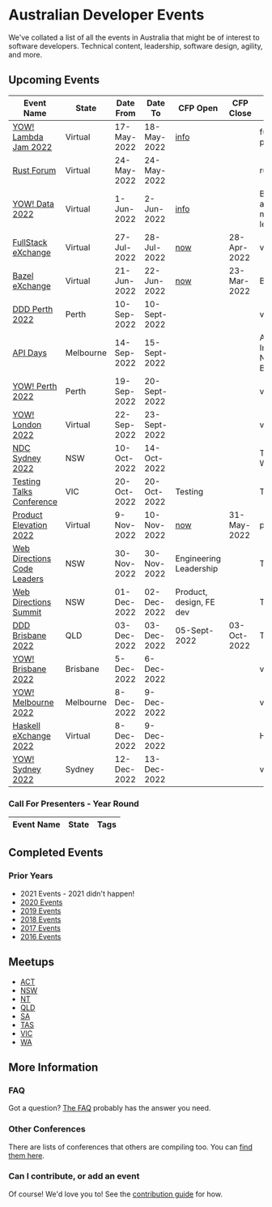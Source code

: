 
# Australian Developer Events

We've collated a list of all the events in Australia that might be of interest to software developers. Technical content, leadership, software design, agility, and more.

## Upcoming Events

| Event Name | State | Date From | Date To | CFP Open | CFP Close | Tags |
| ---------- | ----- | --------- | ------- | -------- | --------- | ---- |
| [YOW! Lambda Jam 2022](https://skillsmatter.com/conferences/13660-yow-lambdajam-2022) | Virtual | 17-May-2022 | 18-May-2022 | [info](https://skillsmatter.com/conferences/13660-yow-lambdajam-2022#get_involved) | | functional programming|
| [Rust Forum](https://skillsmatter.com/conferences/13771-rust-forum) | Virtual | 24-May-2022 | 24-May-2022 |  | | rust|
| [YOW! Data 2022](https://skillsmatter.com/conferences/13659-yow-data-2022) | Virtual | 1-Jun-2022 | 2-Jun-2022 | [info](https://skillsmatter.com/conferences/13659-yow-data-2022#get_involved) | | Big Data, analytics, machine learning|
| [FullStack eXchange](https://skillsmatter.com/conferences/13727-fullstack-exchange-online) | Virtual | 27-Jul-2022 | 28-Jul-2022 | [now](https://skillsmatter.com/conferences/13727-fullstack-exchange-online#get_involved) | 28-Apr-2022| various|
| [Bazel eXchange](https://skillsmatter.com/conferences/13682-bazel-exchange) | Virtual | 21-Jun-2022 | 22-Jun-2022 | [now](https://skillsmatter.com/conferences/13682-bazel-exchange#get_involved) | 23-Mar-2022| Bazel|
| [DDD Perth 2022](https://dddperth.com/) | Perth | 10-Sep-2022 | 10-Sept-2022 |  | | various |
| [API Days](https://www.apidays.global/australia/) | Melbourne | 14-Sep-2022 | 15-Sept-2022 |  | | API, Integration, Networks, Business|
| [YOW! Perth 2022](https://skillsmatter.com/conferences/13732-yow-perth-2022) | Perth | 19-Sep-2022 | 20-Sept-2022 |  | | various|
| [YOW! London 2022](https://skillsmatter.com/conferences/13691-yow-london-online) | Virtual | 22-Sep-2022 | 23-Sept-2022 |  | | various|
| [NDC Sydney 2022](https://ndcsydney.com/) | NSW | 10-Oct-2022 | 14-Oct-2022||| Tech Talks, Workshops |
| [Testing Talks Conference](https://www.testingtalks.com.au/) | VIC | 20-Oct-2022 | 20-Oct-2022 | Testing || Tech Talks |
| [Product Elevation 2022](https://skillsmatter.com/conferences/13681-product-elevation-2022) | Virtual | 9-Nov-2022 | 10-Nov-2022 | [now](https://skillsmatter.com/conferences/13681-product-elevation-2022#get_involved) | 31-May-2022 | product, UX|
| [Web Directions Code Leaders](https://webdirections.org/leaders) | NSW | 30-Nov-2022 | 30-Nov-2022 | Engineering Leadership|| Tech Talks |
| [Web Directions Summit](https://webdirections.org/summit) | NSW | 01-Dec-2022 | 02-Dec-2022 | Product, design, FE dev|| Tech Talks |
| [DDD Brisbane 2022](https://www.dddbrisbane.com/) | QLD | 03-Dec-2022 | 03-Dec-2022 | 05-Sept-2022 | 03-Oct-2022 | Tech Talks |
| [YOW! Brisbane 2022](https://www.skillsmatter.com/conferences/13735-yow-brisbane-2022) | Brisbane | 5-Dec-2022 | 6-Dec-2022 |  |  | various|
| [YOW! Melbourne 2022](https://www.skillsmatter.com/conferences/13733-yow-melbourne-2022) | Melbourne | 8-Dec-2022 | 9-Dec-2022 |  |  | various|
| [Haskell eXchange 2022](https://skillsmatter.com/conferences/13688-haskell-exchange-2022) | Virtual | 8-Dec-2022 | 9-Dec-2022 |  |  | Haskell|
| [YOW! Sydney 2022](https://www.skillsmatter.com/conferences/13734-yow-sydney-2022) | Sydney | 12-Dec-2022 | 13-Dec-2022 |  |  | various|

### Call For Presenters - Year Round

| Event Name | State | Tags |
| ---------- | ----- | ---- |

## Completed Events

### Prior Years

* 2021 Events - 2021 didn't happen!
* [2020 Events](Events/2020.md)
* [2019 Events](Events/2019.md)
* [2018 Events](Events/2018.md)
* [2017 Events](Events/2017.md)
* [2016 Events](Events/2016.md)

## Meetups

* [ACT](Meetups/ACT.md)
* [NSW](Meetups/NSW.md)
* [NT](Meetups/NT.md)
* [QLD](Meetups/QLD.md)
* [SA](Meetups/SA.md)
* [TAS](Meetups/TAS.md)
* [VIC](Meetups/VIC.md)
* [WA](Meetups/WA.md)

## More Information

### FAQ

Got a question? [The FAQ](Info/FAQ.md) probably has the answer you need.

### Other Conferences

There are lists of conferences that others are compiling too. You can [find them here](Events/OTHER.md).

### Can I contribute, or add an event

Of course! We'd love you to! See the [contribution guide](Info/CONTRIBUTING.md) for how.

